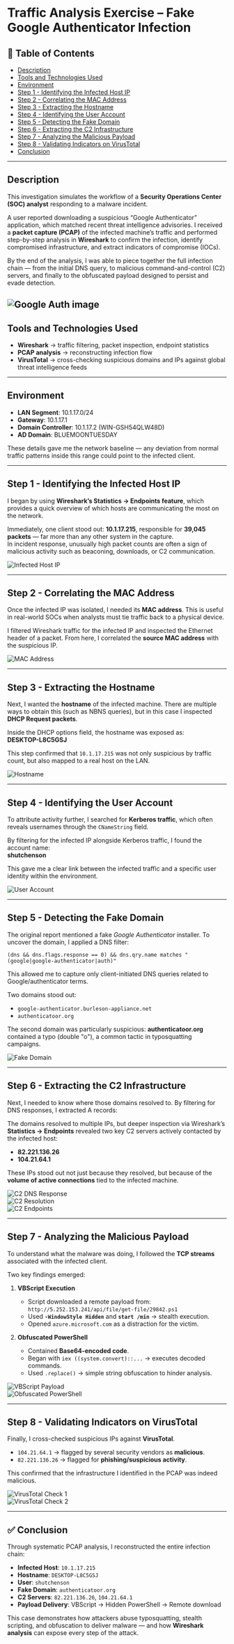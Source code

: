 # **Traffic Analysis Exercise – Fake Google Authenticator Infection**

## 💑 **Table of Contents**
- [Description](#description)  
- [Tools and Technologies Used](#tools-and-technologies-used)  
- [Environment](#environment)  
- [Step 1 - Identifying the Infected Host IP](#step-1---identifying-the-infected-host-ip)  
- [Step 2 - Correlating the MAC Address](#step-2---correlating-the-mac-address)  
- [Step 3 - Extracting the Hostname](#step-3---extracting-the-hostname)  
- [Step 4 - Identifying the User Account](#step-4---identifying-the-user-account)  
- [Step 5 - Detecting the Fake Domain](#step-5---detecting-the-fake-domain)  
- [Step 6 - Extracting the C2 Infrastructure](#step-6---extracting-the-c2-infrastructure)  
- [Step 7 - Analyzing the Malicious Payload](#step-7---analyzing-the-malicious-payload)  
- [Step 8 - Validating Indicators on VirusTotal](#step-8---validating-indicators-on-virustotal)  
- [Conclusion](#conclusion)

---

## **Description**


This investigation simulates the workflow of a **Security Operations Center (SOC) analyst** responding to a malware incident.  

A user reported downloading a suspicious “Google Authenticator” application, which matched recent threat intelligence advisories. I received a **packet capture (PCAP)** of the infected machine’s traffic and performed step-by-step analysis in **Wireshark** to confirm the infection, identify compromised infrastructure, and extract indicators of compromise (IOCs).  

By the end of the analysis, I was able to piece together the full infection chain — from the initial DNS query, to malicious command-and-control (C2) servers, and finally to the obfuscated payload designed to persist and evade detection.  

![Google Auth image](images/ga.jpg)
---

## **Tools and Technologies Used**
- **Wireshark** → traffic filtering, packet inspection, endpoint statistics  
- **PCAP analysis** → reconstructing infection flow  
- **VirusTotal** → cross-checking suspicious domains and IPs against global threat intelligence feeds  

---

## **Environment**
- **LAN Segment**: 10.1.17.0/24  
- **Gateway**: 10.1.17.1  
- **Domain Controller**: 10.1.17.2 (WIN-GSH54QLW48D)  
- **AD Domain**: BLUEMOONTUESDAY  

These details gave me the network baseline — any deviation from normal traffic patterns inside this range could point to the infected client.

---

## **Step 1 - Identifying the Infected Host IP**
I began by using **Wireshark’s Statistics → Endpoints feature**, which provides a quick overview of which hosts are communicating the most on the network.  

Immediately, one client stood out: **10.1.17.215**, responsible for **39,045 packets** — far more than any other system in the capture.  
In incident response, unusually high packet counts are often a sign of malicious activity such as beaconing, downloads, or C2 communication.  

![Infected Host IP](images/1.png)

---

## **Step 2 - Correlating the MAC Address**
Once the infected IP was isolated, I needed its **MAC address**. This is useful in real-world SOCs when analysts must tie traffic back to a physical device.  

I filtered Wireshark traffic for the infected IP and inspected the Ethernet header of a packet. From here, I correlated the **source MAC address** with the suspicious IP.  

![MAC Address](images/2.png)

---

## **Step 3 - Extracting the Hostname**
Next, I wanted the **hostname** of the infected machine. There are multiple ways to obtain this (such as NBNS queries), but in this case I inspected **DHCP Request packets**.  

Inside the DHCP options field, the hostname was exposed as:  
**DESKTOP-L8C5GSJ**  

This step confirmed that `10.1.17.215` was not only suspicious by traffic count, but also mapped to a real host on the LAN.  

![Hostname](images/3.png)

---

## **Step 4 - Identifying the User Account**
To attribute activity further, I searched for **Kerberos traffic**, which often reveals usernames through the `CNameString` field.  

By filtering for the infected IP alongside Kerberos traffic, I found the account name:  
**shutchenson**  

This gave me a clear link between the infected traffic and a specific user identity within the environment.  

![User Account](images/4.png)

---

## **Step 5 - Detecting the Fake Domain**
The original report mentioned a fake *Google Authenticator* installer. To uncover the domain, I applied a DNS filter:  

```wireshark
(dns && dns.flags.response == 0) && dns.qry.name matches "(google|google-authenticator|auth)"
```  

This allowed me to capture only client-initiated DNS queries related to Google/authenticator terms.  

Two domains stood out:  
- `google-authenticator.burleson-appliance.net`  
- `authenticatoor.org`  

The second domain was particularly suspicious: **authenticatoor.org** contained a typo (double "o"), a common tactic in typosquatting campaigns.  

![Fake Domain](images/5.png)

---

## **Step 6 - Extracting the C2 Infrastructure**
Next, I needed to know where those domains resolved to. By filtering for DNS responses, I extracted A records:  

The domains resolved to multiple IPs, but deeper inspection via Wireshark’s **Statistics → Endpoints** revealed two key C2 servers actively contacted by the infected host:  
- **82.221.136.26**  
- **104.21.64.1**  

These IPs stood out not just because they resolved, but because of the **volume of active connections** tied to the infected machine.  

![C2 DNS Response](images/6.png)  
![C2 Resolution](images/7.png)  
![C2 Endpoints](images/8.png)

---

## **Step 7 - Analyzing the Malicious Payload**
To understand what the malware was doing, I followed the **TCP streams** associated with the infected client.  

Two key findings emerged:  

1. **VBScript Execution**  
   - Script downloaded a remote payload from:  
     `http://5.252.153.241/api/file/get-file/29842.ps1`  
   - Used **`-WindowStyle Hidden`** and **`start /min`** → stealth execution.  
   - Opened `azure.microsoft.com` as a distraction for the victim.  

2. **Obfuscated PowerShell**  
   - Contained **Base64-encoded code**.  
   - Began with `iex ((system.convert)::...` → executes decoded commands.  
   - Used `.replace()` → simple string obfuscation to hinder analysis.  

![VBScript Payload](images/9.png)  
![Obfuscated PowerShell](images/10.png)

---

## **Step 8 - Validating Indicators on VirusTotal**
Finally, I cross-checked suspicious IPs against **VirusTotal**.  

- `104.21.64.1` → flagged by several security vendors as **malicious**.  
- `82.221.136.26` → flagged for **phishing/suspicious activity**.  

This confirmed that the infrastructure I identified in the PCAP was indeed malicious.  

![VirusTotal Check 1](images/VT1.png)  
![VirusTotal Check 2](images/VT2.png)

---

## ✅ **Conclusion**
Through systematic PCAP analysis, I reconstructed the entire infection chain:  

- **Infected Host**: `10.1.17.215`  
- **Hostname**: `DESKTOP-L8C5GSJ`  
- **User**: `shutchenson`  
- **Fake Domain**: `authenticatoor.org`  
- **C2 Servers**: `82.221.136.26`, `104.21.64.1`  
- **Payload Delivery**: VBScript → Hidden PowerShell → Remote download  

This case demonstrates how attackers abuse typosquatting, stealth scripting, and obfuscation to deliver malware — and how **Wireshark analysis** can expose every step of the attack.  

